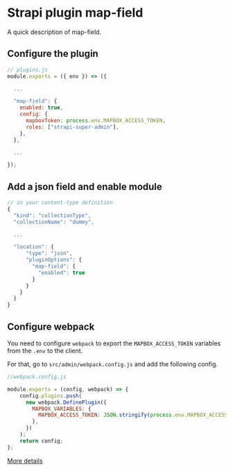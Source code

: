 # Strapi plugin map-field

A quick description of map-field.

## Configure the plugin

```js
// plugins.js
module.exports = ({ env }) => ({

  ...

  "map-field": {
    enabled: true,
    config: {
      mapboxToken: process.env.MAPBOX_ACCESS_TOKEN,
      roles: ["strapi-super-admin"],
    },
  },

  ...

});

```

## Add a json field and enable module

```js
// in your content-type definition
{
  "kind": "collectionType",
  "collectionName": "dummy",

  ...

  "location": {
      "type": "json",
      "pluginOptions": {
        "map-field": {
          "enabled": true
        }
      }
    }
  }
}

```


## Configure webpack 

You need to configure `webpack` to export the `MAPBOX_ACCESS_TOKEN` variables from the `.env` to the client.

For that, go to `src/admin/webpack.config.js` and add the following config.

```js
//webpack.config.js

module.exports = (config, webpack) => {
    config.plugins.push(
      new webpack.DefinePlugin({
        MAPBOX_VARIABLES: {
          MAPBOX_ACCESS_TOKEN: JSON.stringify(process.env.MAPBOX_ACCESS_TOKEN),
        },
      })
    );
    return config;
};
```

[More details](https://forum.strapi.io/t/use-env-in-local-plugin/992)
